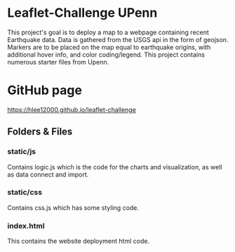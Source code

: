 # Leaflet-Challenge UPenn
This project's goal is to deploy a map to a webpage containing recent Earthquake data. Data is gathered from the USGS api in the form of geojson. Markers are to be placed on the map equal to earthquake origins, with additional hover info, and color coding/legend. This project contains numerous starter files from Upenn. 

# GitHub page
https://hlee12000.github.io/leaflet-challenge

## Folders & Files

### static/js
Contains logic.js which is the code for the charts and visualization, as well as data connect and import. 

### static/css
Contains css.js which has some styling code. 

### index.html
This contains the website deployment html code.